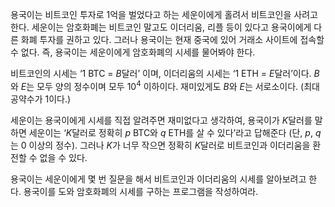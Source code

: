 용국이는 비트코인 투자로 1억을 벌었다고 하는 세운이에게 홀려서 비트코인을 사려고 한다. 세운이는 암호화폐는 비트코인 말고도 이더리움, 리플 등이 있다고 용국이에게 다른 화폐 투자를 권하고 있다. 그러나 용국이는 현재 중국에 있어 거래소 사이트에 접속할 수 없다. 즉, 용국이는 세운이에게 암호화폐의 시세를 물어봐야 한다.

비트코인의 시세는 ‘1 BTC = $B$달러’ 이며, 이더리움의 시세는 ‘1 ETH = $E$달러’이다. $B$와 $E$는 모두 양의 정수이며 모두 $10^{4}$ 이하이다. 재미있게도 $B$와 $E$는 서로소이다. (최대공약수가 1이다.)

세운이는 용국이에게 시세를 직접 알려주면 재미없다고 생각하여, 용국이가 $K$달러를 말하면 세운이는 ‘$K$달러로 정확히 $p$ BTC와 $q$ ETH를 살 수 있다’라고 답해준다 (단, $p$, $q$는 0 이상의 정수). 그러나 $K$가 너무 작으면 정확히 $K$달러로 비트코인과 이더리움을 환전할 수 없을 수 있다.

용국이는 세운이에게 몇 번 질문을 해서 비트코인과 이더리움의 시세를 알아보려고 한다. 용국이를 도와 암호화폐의 시세를 구하는 프로그램을 작성하여라.
